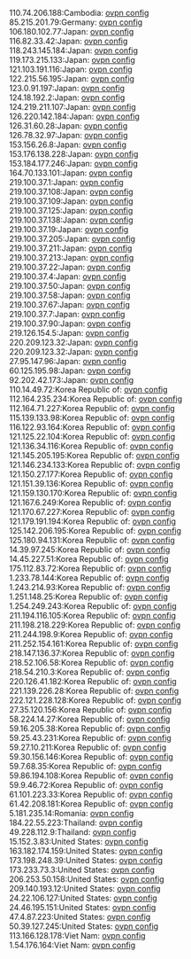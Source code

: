 110.74.206.188:Cambodia: [ovpn config](vpn/110_74_206_188.ovpn)  
85.215.201.79:Germany: [ovpn config](vpn/85_215_201_79.ovpn)  
106.180.102.77:Japan: [ovpn config](vpn/106_180_102_77.ovpn)  
116.82.33.42:Japan: [ovpn config](vpn/116_82_33_42.ovpn)  
118.243.145.184:Japan: [ovpn config](vpn/118_243_145_184.ovpn)  
119.173.215.133:Japan: [ovpn config](vpn/119_173_215_133.ovpn)  
121.103.191.116:Japan: [ovpn config](vpn/121_103_191_116.ovpn)  
122.215.56.195:Japan: [ovpn config](vpn/122_215_56_195.ovpn)  
123.0.91.197:Japan: [ovpn config](vpn/123_0_91_197.ovpn)  
124.18.192.2:Japan: [ovpn config](vpn/124_18_192_2.ovpn)  
124.219.211.107:Japan: [ovpn config](vpn/124_219_211_107.ovpn)  
126.220.142.184:Japan: [ovpn config](vpn/126_220_142_184.ovpn)  
126.31.60.28:Japan: [ovpn config](vpn/126_31_60_28.ovpn)  
126.78.32.97:Japan: [ovpn config](vpn/126_78_32_97.ovpn)  
153.156.26.8:Japan: [ovpn config](vpn/153_156_26_8.ovpn)  
153.176.138.228:Japan: [ovpn config](vpn/153_176_138_228.ovpn)  
153.184.177.246:Japan: [ovpn config](vpn/153_184_177_246.ovpn)  
164.70.133.101:Japan: [ovpn config](vpn/164_70_133_101.ovpn)  
219.100.37.1:Japan: [ovpn config](vpn/219_100_37_1.ovpn)  
219.100.37.108:Japan: [ovpn config](vpn/219_100_37_108.ovpn)  
219.100.37.109:Japan: [ovpn config](vpn/219_100_37_109.ovpn)  
219.100.37.125:Japan: [ovpn config](vpn/219_100_37_125.ovpn)  
219.100.37.138:Japan: [ovpn config](vpn/219_100_37_138.ovpn)  
219.100.37.19:Japan: [ovpn config](vpn/219_100_37_19.ovpn)  
219.100.37.205:Japan: [ovpn config](vpn/219_100_37_205.ovpn)  
219.100.37.211:Japan: [ovpn config](vpn/219_100_37_211.ovpn)  
219.100.37.213:Japan: [ovpn config](vpn/219_100_37_213.ovpn)  
219.100.37.22:Japan: [ovpn config](vpn/219_100_37_22.ovpn)  
219.100.37.4:Japan: [ovpn config](vpn/219_100_37_4.ovpn)  
219.100.37.50:Japan: [ovpn config](vpn/219_100_37_50.ovpn)  
219.100.37.58:Japan: [ovpn config](vpn/219_100_37_58.ovpn)  
219.100.37.67:Japan: [ovpn config](vpn/219_100_37_67.ovpn)  
219.100.37.7:Japan: [ovpn config](vpn/219_100_37_7.ovpn)  
219.100.37.90:Japan: [ovpn config](vpn/219_100_37_90.ovpn)  
219.126.154.5:Japan: [ovpn config](vpn/219_126_154_5.ovpn)  
220.209.123.32:Japan: [ovpn config](vpn/220_209_123_32.ovpn)  
220.209.123.32:Japan: [ovpn config](vpn/220_209_123_32.ovpn)  
27.95.147.96:Japan: [ovpn config](vpn/27_95_147_96.ovpn)  
60.125.195.98:Japan: [ovpn config](vpn/60_125_195_98.ovpn)  
92.202.42.173:Japan: [ovpn config](vpn/92_202_42_173.ovpn)  
110.14.49.72:Korea Republic of: [ovpn config](vpn/110_14_49_72.ovpn)  
112.164.235.234:Korea Republic of: [ovpn config](vpn/112_164_235_234.ovpn)  
112.164.71.227:Korea Republic of: [ovpn config](vpn/112_164_71_227.ovpn)  
115.139.133.98:Korea Republic of: [ovpn config](vpn/115_139_133_98.ovpn)  
116.122.93.164:Korea Republic of: [ovpn config](vpn/116_122_93_164.ovpn)  
121.125.22.104:Korea Republic of: [ovpn config](vpn/121_125_22_104.ovpn)  
121.136.34.116:Korea Republic of: [ovpn config](vpn/121_136_34_116.ovpn)  
121.145.205.195:Korea Republic of: [ovpn config](vpn/121_145_205_195.ovpn)  
121.146.234.133:Korea Republic of: [ovpn config](vpn/121_146_234_133.ovpn)  
121.150.27.177:Korea Republic of: [ovpn config](vpn/121_150_27_177.ovpn)  
121.151.39.136:Korea Republic of: [ovpn config](vpn/121_151_39_136.ovpn)  
121.159.130.170:Korea Republic of: [ovpn config](vpn/121_159_130_170.ovpn)  
121.167.6.249:Korea Republic of: [ovpn config](vpn/121_167_6_249.ovpn)  
121.170.67.227:Korea Republic of: [ovpn config](vpn/121_170_67_227.ovpn)  
121.179.191.194:Korea Republic of: [ovpn config](vpn/121_179_191_194.ovpn)  
125.142.206.195:Korea Republic of: [ovpn config](vpn/125_142_206_195.ovpn)  
125.180.94.131:Korea Republic of: [ovpn config](vpn/125_180_94_131.ovpn)  
14.39.97.245:Korea Republic of: [ovpn config](vpn/14_39_97_245.ovpn)  
14.45.227.51:Korea Republic of: [ovpn config](vpn/14_45_227_51.ovpn)  
175.112.83.72:Korea Republic of: [ovpn config](vpn/175_112_83_72.ovpn)  
1.233.78.144:Korea Republic of: [ovpn config](vpn/1_233_78_144.ovpn)  
1.243.214.93:Korea Republic of: [ovpn config](vpn/1_243_214_93.ovpn)  
1.251.148.25:Korea Republic of: [ovpn config](vpn/1_251_148_25.ovpn)  
1.254.249.243:Korea Republic of: [ovpn config](vpn/1_254_249_243.ovpn)  
211.194.116.105:Korea Republic of: [ovpn config](vpn/211_194_116_105.ovpn)  
211.198.218.229:Korea Republic of: [ovpn config](vpn/211_198_218_229.ovpn)  
211.244.198.9:Korea Republic of: [ovpn config](vpn/211_244_198_9.ovpn)  
211.252.154.161:Korea Republic of: [ovpn config](vpn/211_252_154_161.ovpn)  
218.147.136.37:Korea Republic of: [ovpn config](vpn/218_147_136_37.ovpn)  
218.52.106.58:Korea Republic of: [ovpn config](vpn/218_52_106_58.ovpn)  
218.54.210.3:Korea Republic of: [ovpn config](vpn/218_54_210_3.ovpn)  
220.126.41.182:Korea Republic of: [ovpn config](vpn/220_126_41_182.ovpn)  
221.139.226.28:Korea Republic of: [ovpn config](vpn/221_139_226_28.ovpn)  
222.121.228.128:Korea Republic of: [ovpn config](vpn/222_121_228_128.ovpn)  
27.35.120.156:Korea Republic of: [ovpn config](vpn/27_35_120_156.ovpn)  
58.224.14.27:Korea Republic of: [ovpn config](vpn/58_224_14_27.ovpn)  
59.16.205.38:Korea Republic of: [ovpn config](vpn/59_16_205_38.ovpn)  
59.25.43.231:Korea Republic of: [ovpn config](vpn/59_25_43_231.ovpn)  
59.27.10.211:Korea Republic of: [ovpn config](vpn/59_27_10_211.ovpn)  
59.30.156.146:Korea Republic of: [ovpn config](vpn/59_30_156_146.ovpn)  
59.7.68.35:Korea Republic of: [ovpn config](vpn/59_7_68_35.ovpn)  
59.86.194.108:Korea Republic of: [ovpn config](vpn/59_86_194_108.ovpn)  
59.9.46.72:Korea Republic of: [ovpn config](vpn/59_9_46_72.ovpn)  
61.101.223.33:Korea Republic of: [ovpn config](vpn/61_101_223_33.ovpn)  
61.42.208.181:Korea Republic of: [ovpn config](vpn/61_42_208_181.ovpn)  
5.181.235.14:Romania: [ovpn config](vpn/5_181_235_14.ovpn)  
184.22.55.223:Thailand: [ovpn config](vpn/184_22_55_223.ovpn)  
49.228.112.9:Thailand: [ovpn config](vpn/49_228_112_9.ovpn)  
15.152.3.83:United States: [ovpn config](vpn/15_152_3_83.ovpn)  
163.182.174.159:United States: [ovpn config](vpn/163_182_174_159.ovpn)  
173.198.248.39:United States: [ovpn config](vpn/173_198_248_39.ovpn)  
173.233.73.3:United States: [ovpn config](vpn/173_233_73_3.ovpn)  
206.253.50.158:United States: [ovpn config](vpn/206_253_50_158.ovpn)  
209.140.193.12:United States: [ovpn config](vpn/209_140_193_12.ovpn)  
24.22.106.127:United States: [ovpn config](vpn/24_22_106_127.ovpn)  
24.46.195.151:United States: [ovpn config](vpn/24_46_195_151.ovpn)  
47.4.87.223:United States: [ovpn config](vpn/47_4_87_223.ovpn)  
50.39.127.245:United States: [ovpn config](vpn/50_39_127_245.ovpn)  
113.166.128.178:Viet Nam: [ovpn config](vpn/113_166_128_178.ovpn)  
1.54.176.164:Viet Nam: [ovpn config](vpn/1_54_176_164.ovpn)  
